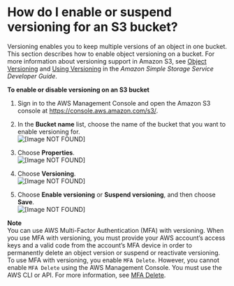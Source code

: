 # How do I enable or suspend versioning for an S3 bucket?<a name="enable-versioning"></a>

Versioning enables you to keep multiple versions of an object in one bucket\. This section describes how to enable object versioning on a bucket\. For more information about versioning support in Amazon S3, see [Object Versioning](https://docs.aws.amazon.com/AmazonS3/latest/dev/ObjectVersioning.html) and [Using Versioning](https://docs.aws.amazon.com/AmazonS3/latest/dev/Versioning.html) in the *Amazon Simple Storage Service Developer Guide*\.

**To enable or disable versioning on an S3 bucket**

1. Sign in to the AWS Management Console and open the Amazon S3 console at [https://console\.aws\.amazon\.com/s3/](https://console.aws.amazon.com/s3/)\.

1. In the **Bucket name** list, choose the name of the bucket that you want to enable versioning for\.  
![\[Image NOT FOUND\]](http://docs.aws.amazon.com/AmazonS3/latest/user-guide/images/choose-bucket-name.png)

1. Choose **Properties**\.  
![\[Image NOT FOUND\]](http://docs.aws.amazon.com/AmazonS3/latest/user-guide/images/choose-properties-tab.png)

1. Choose **Versioning**\.  
![\[Image NOT FOUND\]](http://docs.aws.amazon.com/AmazonS3/latest/user-guide/images/choose-properties-versioning.png)

1. Choose **Enable versioning** or **Suspend versioning**, and then choose **Save**\.  
![\[Image NOT FOUND\]](http://docs.aws.amazon.com/AmazonS3/latest/user-guide/images/enable-or-disable-versioning.png)

**Note**  
You can use AWS Multi\-Factor Authentication \(MFA\) with versioning\. When you use MFA with versioning, you must provide your AWS account’s access keys and a valid code from the account’s MFA device in order to permanently delete an object version or suspend or reactivate versioning\. To use MFA with versioning, you enable `MFA Delete`\. However, you cannot enable `MFA Delete` using the AWS Management Console\. You must use the AWS CLI or API\. For more information, see [MFA Delete](https://docs.aws.amazon.com/AmazonS3/latest/dev/Versioning.html#MultiFactorAuthenticationDelete)\.